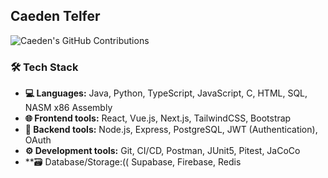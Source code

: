 ## Caeden Telfer

![Caeden's GitHub Contributions](https://github-readme-activity-graph.vercel.app/graph?username=caedentelfer&theme=radical)

### 🛠 Tech Stack
- **💻 Languages:** Java, Python, TypeScript, JavaScript, C, HTML, SQL, NASM x86 Assembly
- **🌐 Frontend tools:** React, Vue.js, Next.js, TailwindCSS, Bootstrap
- **📡 Backend tools:** Node.js, Express, PostgreSQL, JWT (Authentication), OAuth
- **⚙️ Development tools:** Git, CI/CD, Postman, JUnit5, Pitest, JaCoCo
- **🗃 Database/Storage:(( Supabase, Firebase, Redis

